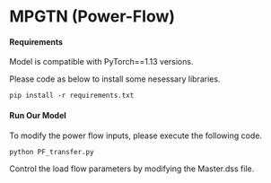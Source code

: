# MPGTN (Power-Flow)

#### Requirements

Model is compatible with PyTorch==1.13 versions.

Please code as below to install some nesessary libraries.

```
pip install -r requirements.txt
```



#### Run Our Model

To modify the power flow inputs, please execute the following code.

```
python PF_transfer.py 
```

Control the load flow parameters by modifying the Master.dss file.
